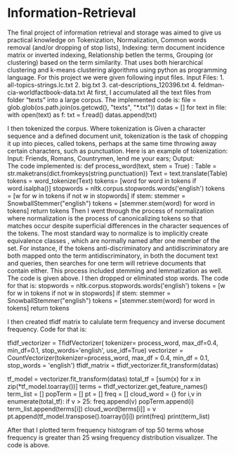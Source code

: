 # Information-Retrieval
The final project of information retrieval and storage was aimed to give us practical knowledge on Tokenization, Normalization, Common words removal (and/or dropping of stop lists), Indexing: term document incidence matrix or inverted indexing, Relationship betIen the terms, Grouping (or clustering) based on the term similarity. That uses both hierarchical clustering and k-means clustering algorithms using python as programming language.
For this project we were given following input files.
Input Files:
	1. all-topics-strings.lc.txt
	2. big.txt
	3. cat-descriptions_120396.txt
	4. feldman-cia-worldfactbook-data.txt
 At first, I accumulated all the text files from folder “texts” into a large corpus. The implemented code is:
file = glob.glob(os.path.join(os.getcwd(), "texts", "*.txt"))
datas = []
for text in file:
    with open(text) as f:
        txt = f.read() 
        datas.append(txt)

I then tokenized the corpus. Where tokenization is Given a character sequence and a defined document unit, tokenization is the task of chopping it up into pieces, called tokens, perhaps at the same time throwing away certain characters, such as punctuation. Here is an example of tokenization:
Input: Friends, Romans, Countrymen, lend me your ears;
Output:              
The code implemented is:
def process_word(text, stem = True) :
    Table = str.maketrans(dict.fromkeys(string.punctuation))
    Text = text.translate(Table)
    tokens = word_tokenize(Text)
    tokens= [word for word in tokens if word.isalpha()]
    stopwords = nltk.corpus.stopwords.words('english')
    tokens = [w for w in tokens if not w in stopwords]
    if stem:
        stemmer = SnowballStemmer("english")
        tokens = [stemmer.stem(word) for word in tokens]
    return tokens
Then I went through the process of normalization where normalization is the process of canonicalizing tokens so that matches occur despite superficial differences in the character sequences of the tokens. The most standard way to normalize is to implicitly create equivalence classes , which are normally named after one member of the set. For instance, if the tokens anti-discriminatory and antidiscriminatory are both mapped onto the term antidiscriminatory, in both the document text and queries, then searches for one term will retrieve documents that contain either. This process included stemming and lemmatization as well. The code is given above.
I then dropped or eliminated stop words. The code for that is:
stopwords = nltk.corpus.stopwords.words('english')
    tokens = [w for w in tokens if not w in stopwords]
    if stem:
        stemmer = SnowballStemmer("english")
        tokens = [stemmer.stem(word) for word in tokens]
    return tokens

I then created tfidf matrix to calulate term frequency and inverse document frequency. Code for that is:

tfidf_vectorizer = TfidfVectorizer( tokenizer= process_word,
                                    max_df=0.4,
                                    min_df=0.1, stop_words='english',
                                    use_idf=True)
vectorizer = CountVectorizer(tokenizer=process_word,
                            max_df = 0.4,
                            min_df = 0.1, 
                            stop_words = 'english')
tfidf_matrix = tfidf_vectorizer.fit_transform(datas)

tf_model = vectorizer.fit_transform(datas)
total_tf = [sum(x) for x in zip(*tf_model.toarray())]
terms = tfidf_vectorizer.get_feature_names()
term_list = []
popTerm = []
pt = []
freq = []
cloud_word = {}
for i,v in enumerate(total_tf):
    if v > 25:
        freq.append(v)
        popTerm.append(i)
        term_list.append(terms[i])
        cloud_word[terms[i]] = v
        pt.append(tf_model.transpose().toarray()[i])
print(freq)
print(term_list)

After that I plotted term frequency histogram of top 50 terms whose frequency is greater than 25 wsing frequency distribution visualizer. The code is above.

